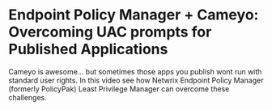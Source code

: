 # Endpoint Policy Manager + Cameyo: Overcoming UAC prompts for Published Applications

Cameyo is awesome... but sometimes those apps you publish wont run with standard user rights. In
this video see how Netwrix Endpoint Policy Manager (formerly PolicyPak) Least Privilege Manager can
overcome these challenges.
